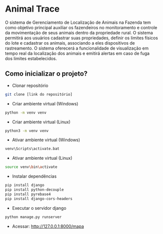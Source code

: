 # Animal Trace

O sistema de Gerenciamento de Localização de Animais na Fazenda tem como objetivo principal auxiliar os fazendeiros no monitoramento e controle da movimentação de seus animais dentro da propriedade rural. O sistema permitirá aos usuários cadastrar suas propriedades, definir os limites físicos do lote e cadastrar os animais, associando a eles dispositivos de rastreamento. O sistema oferecerá a funcionalidade de visualização em tempo real da localização dos animais e emitirá alertas em caso de fuga dos limites estabelecidos.


## Como inicializar o projeto?
- Clonar repositório
``` bash
git clone [link do repositório]
```
- Criar ambiente virtual (Windows)
``` bash
python -m venv venv
```
- Criar ambiente virtual (Linux)
``` bash
python3 -m venv venv
```
- Ativar ambiente virtual (Windows)
``` bash
venv\Scripts\activate.bat
```
- Ativar ambiente virtual (Linux)
``` bash
source venv\bin\activate
```
- Instalar dependências
```bash
pip install django
pip install python-decouple
pip install pyrebase4
pip install django-cors-headers
```
- Executar o servidor django
```bash
python manage.py runserver
```
- Acessar: http://127.0.0.1:8000/mapa
